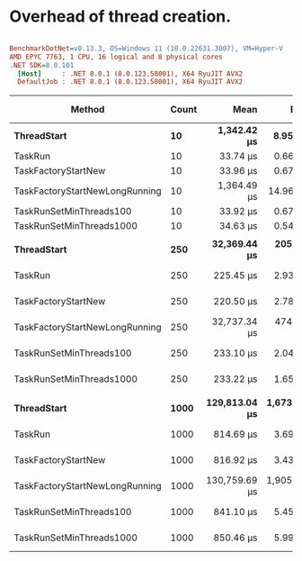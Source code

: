 # Overhead of thread creation.


``` ini

BenchmarkDotNet=v0.13.3, OS=Windows 11 (10.0.22631.3007), VM=Hyper-V
AMD EPYC 7763, 1 CPU, 16 logical and 8 physical cores
.NET SDK=8.0.101
  [Host]     : .NET 8.0.1 (8.0.123.58001), X64 RyuJIT AVX2
  DefaultJob : .NET 8.0.1 (8.0.123.58001), X64 RyuJIT AVX2


```
|                         Method | Count |          Mean |        Error |       StdDev |  Ratio | RatioSD |     Gen0 |     Gen1 |     Gen2 |  Allocated | Alloc Ratio |
|------------------------------- |------ |--------------:|-------------:|-------------:|-------:|--------:|---------:|---------:|---------:|-----------:|------------:|
|                    **ThreadStart** |    **10** |   **1,342.42 μs** |     **8.950 μs** |     **8.371 μs** |  **39.57** |    **0.96** |   **5.8594** |   **1.9531** |   **1.9531** |   **41.35 KB** |        **1.01** |
|                        TaskRun |    10 |      33.74 μs |     0.666 μs |     0.793 μs |   1.00 |    0.00 |   2.5024 |        - |        - |   40.84 KB |        1.00 |
|            TaskFactoryStartNew |    10 |      33.96 μs |     0.674 μs |     0.630 μs |   1.00 |    0.03 |   2.5024 |        - |        - |   40.84 KB |        1.00 |
| TaskFactoryStartNewLongRunning |    10 |   1,364.49 μs |    14.961 μs |    13.995 μs |  40.22 |    0.82 |   5.8594 |   1.9531 |   1.9531 |   43.88 KB |        1.07 |
|        TaskRunSetMinThreads100 |    10 |      33.92 μs |     0.672 μs |     0.774 μs |   1.00 |    0.04 |   2.5024 |        - |        - |   40.84 KB |        1.00 |
|       TaskRunSetMinThreads1000 |    10 |      34.63 μs |     0.543 μs |     0.508 μs |   1.02 |    0.03 |   2.5024 |        - |        - |   40.84 KB |        1.00 |
|                                |       |               |              |              |        |         |          |          |          |            |             |
|                    **ThreadStart** |   **250** |  **32,369.44 μs** |   **205.793 μs** |   **160.670 μs** | **143.76** |    **2.35** | **125.0000** |  **62.5000** |  **62.5000** | **1033.27 KB** |        **1.02** |
|                        TaskRun |   250 |     225.45 μs |     2.939 μs |     2.749 μs |   1.00 |    0.00 |  62.5000 |   4.6387 |        - | 1017.71 KB |        1.00 |
|            TaskFactoryStartNew |   250 |     220.50 μs |     2.781 μs |     2.322 μs |   0.98 |    0.02 |  62.5000 |   4.6387 |        - | 1017.71 KB |        1.00 |
| TaskFactoryStartNewLongRunning |   250 |  32,737.34 μs |   474.599 μs |   420.719 μs | 145.25 |    2.74 | 125.0000 |  62.5000 |  62.5000 | 1093.92 KB |        1.07 |
|        TaskRunSetMinThreads100 |   250 |     233.10 μs |     2.049 μs |     1.917 μs |   1.03 |    0.01 |  62.5000 |   6.3477 |        - | 1017.71 KB |        1.00 |
|       TaskRunSetMinThreads1000 |   250 |     233.22 μs |     1.657 μs |     1.550 μs |   1.03 |    0.01 |  62.5000 |   6.5918 |        - | 1017.71 KB |        1.00 |
|                                |       |               |              |              |        |         |          |          |          |            |             |
|                    **ThreadStart** |  **1000** | **129,813.04 μs** | **1,673.129 μs** | **1,565.046 μs** | **159.22** |    **2.29** | **500.0000** | **250.0000** | **250.0000** | **4132.93 KB** |        **1.02** |
|                        TaskRun |  1000 |     814.69 μs |     3.690 μs |     3.081 μs |   1.00 |    0.00 | 250.0000 |  61.5234 |        - | 4070.45 KB |        1.00 |
|            TaskFactoryStartNew |  1000 |     816.92 μs |     3.432 μs |     3.042 μs |   1.00 |    0.01 | 250.0000 |  61.5234 |        - | 4070.45 KB |        1.00 |
| TaskFactoryStartNewLongRunning |  1000 | 130,759.69 μs | 1,905.942 μs | 1,782.819 μs | 160.40 |    2.21 | 500.0000 | 250.0000 | 250.0000 | 4375.22 KB |        1.07 |
|        TaskRunSetMinThreads100 |  1000 |     841.10 μs |     5.455 μs |     4.835 μs |   1.03 |    0.01 | 250.0000 |  67.3828 |        - | 4070.45 KB |        1.00 |
|       TaskRunSetMinThreads1000 |  1000 |     850.46 μs |     5.997 μs |     5.610 μs |   1.04 |    0.01 | 250.0000 |  61.5234 |        - | 4070.45 KB |        1.00 |
